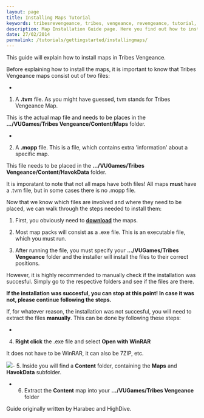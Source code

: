 ```yaml
---
layout: page
title: Installing Maps Tutorial
keywords: tribesrevengeance, tribes, vengeance, revengeance, tutorial, guide, install, map, manual, executable, unzip, tvm, mopp 
description: Map Installation Guide page. Here you find out how to install Tribes Vengeance maps!
date: 27/02/2014
permalink: /tutorials/gettingstarted/installingmaps/
---
```


This guide will explain how to install maps in Tribes Vengeance.

  

Before explaining how to install the maps, it is important to know that Tribes Vengeance maps consist out of two files:

- 

1. A **.tvm** file. As you might have guessed, tvm stands for Tribes Vengeance Map.

This is the actual map file and needs to be places in the **.../VUGames/Tribes Vengeance/Content/Maps** folder.

- 

2. A **.mopp** file. This is a file, which contains extra 'information' about a specific map.

This file needs to be placed in the **.../VUGames/Tribes Vengeance/Content/HavokData** folder.

It is imporatant to note that not all maps have both files! All maps **must** have a .tvm file, but in some cases there is no .mopp file.

  

Now that we know which files are involved and where they need to be placed, we can walk through the steps needed to install them:

1. First, you obviously need to **[download](/downloads/maps)** the maps.
2. Most map packs will consist as a .exe file. This is an executable file, which you must run.

3. After running the file, you must specify your **.../VUGames/Tribes Vengeance** folder and the installer will install the files to their correct positions.

However, it is highly recommended to manually check if the installation was succesful. Simply go to the respective folders and see if the files are there.

**If the installation was succesful, you can stop at this point! In case it was not, please continue following the steps.**

  

If, for whatever reason, the installation was not succesful, you will need to extract the files **manually**. This can be done by following these steps:

  

- 

4. **Right click** the .exe file and select **Open with WinRAR**

It does not have to be WinRAR, it can also be 7ZIP, etc.

 ![](unzipmaps.jpg)- 5. Inside you will find a **Content** folder, containing the **Maps** and **HavokData** subfolder.
- 6. Extract the **Content** map into your **.../VUGames/Tribes Vengeance** folder
  
  

Guide originally written by Harabec and HighDive.
